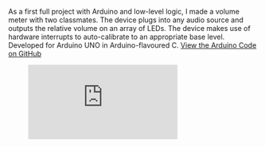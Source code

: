 As a first full project with Arduino and low-level logic, I made a volume meter with two classmates. The device plugs into any audio source and outputs the relative volume on an array of LEDs. The device makes use of hardware interrupts to auto-calibrate to an appropriate base level. Developed for Arduino UNO in Arduino-flavoured C. [View the Arduino Code on GitHub](https://github.com/hosseinmay/VUMeter)

<figure class='folio_image' id='video'>
	<iframe src="https://www.youtube.com/embed/Of27-sm6SDw" frameborder="0" webkitallowfullscreen mozallowfullscreen allowfullscreen></iframe>
<figcaption></figcaption>
</figure>